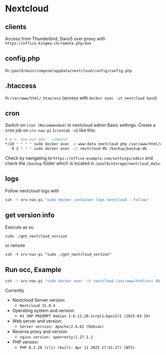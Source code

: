 # Nextcloud

## clients

Access from Thunderbird, Davx5 over proxy with `https://office.kingma.ch/remote.php/dav`

## config.php

In `/pool0/main/compose/appdata/nextcloud/config/config.php`

## .htaccess

In `/var/www/html/.htaccess` (access with `docker exec -it nextcloud bash`)

## cron

Switch on `Cron (Recommended)` in nextcloud admin Basic settings. Create a cron job on `srv-nas-pi` (`crontab -e`) like this:

```sh
# m h  dom mon dow   command
*/10 * * * * sudo docker exec -u www-data nextcloud php /var/www/html/cron.php
   0 2 * * * sudo docker exec -it nextcloud-db /backup/backup-db
```

Check by navigating to `https://office.example.com/settings/admin` and check the `/backup` folder which is located in `/pool0/storage/nextcloud_data`.


## logs

Follow nextcloud logs with

```sh
ssh -t srv-nas-pi "sudo docker container logs nextcloud --follow"
```


## get version info

Execute as su

```sh
sudo ./get_nextcloud_version
```

or remote

```
ssh -t srv-nas-pi "sudo ./get_nextcloud_version"
```

## Run occ, Example 

```sh
ssh -t srv-nas-pi "sudo docker exec -it nextcloud /var/www/html/occ db:add-missing-indices"
```

Currently

* Nextcloud Server version:
  - `Nextcloud 31.0.4`  
* Operating system and version:
  - `#1 SMP PREEMPT Debian 1:6.12.20-1+rpt1~bpo12+1 (2025-03-19)`
* Web server and version:
  - `Server version: Apache/2.4.62 (Debian)`
* Reverse proxy and version:
  - `nginx version: openresty/1.27.1.1`
* PHP version:
  - `PHP 8.3.20 (cli) (built: Apr 11 2025 17:51:27) (NTS)`
